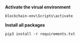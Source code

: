 **Activate the virual environment**

```
blockchain-env\Scripts\activate
```

**Install all packages**

```
pip3 install -r requirements.txt
```
